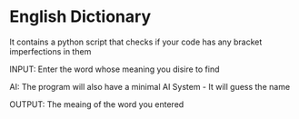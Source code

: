 # English Dictionary
It contains a python script that checks if your code has any bracket imperfections in them

INPUT:
Enter the word whose meaning you disire to find

AI: The program will also have a minimal AI System
    - It will guess the name

OUTPUT:
The meaing of the word you entered
